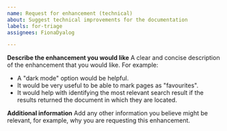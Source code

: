 ```yaml
---
name: Request for enhancement (technical)
about: Suggest technical improvements for the documentation
labels: for-triage
assignees: FionaDyalog

---
```


**Describe the enhancement you would like**
A clear and concise description of the enhancement that you would like. For example:  
- A "dark mode" option would be helpful.
- It would be very useful to be able to mark pages as "favourites".
- It would help with identifying the most relevant search result if the results returned the document in which they are located.

**Additional information**
Add any other information you believe might be relevant, for example, why you are requesting this enhancement.
